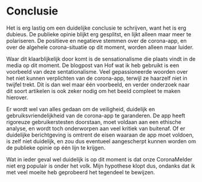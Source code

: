 # Conclusie

Het is erg lastig om een duidelijke conclusie te schrijven, want het is erg dubieus. De publieke opinie blijkt erg gesplitst, en lijkt alleen maar meer te polariseren. De positieve en negatieve stemmen over de corona-app, en over de algehele corona-situatie op dit moment, worden alleen maar luider.

Waar dit klaarblijkelijk door komt is de sensationalisme die plaats vindt in de media op dit moment. De blogpost van Hof wat ik heb gebruikt is een voorbeeld van deze sentationalisme. Veel gepassioneerde woorden over het niet kunnen verplichten van de corona-app, terwijl ze haarzelf niet in twijfel trekt. Dit is dan wel maar één voorbeeld, en verder onderzoek naar dit soort artikelen is ook zeker nodig om het beeld compleet te maken hierover.

Er wordt wel van alles gedaan om de veiligheid, duidelijk en gebruiksvriendelijkheid van de corona-app te garanderen. De app heeft rigoreuze gebruikerstesten doorstaan, moet voldaan aan een ethische analyse, en wordt toch onderworpen aan veel kritiek van buitenaf. Of er duidelijke berichtgeving is omtrent de eisen waaraan de app moet voldoen, is zelf niet duidelijk, en zou dus eventueel aangescherpt kunnen worden om de publieke opinie op één lijn te krijgen.

Wat in ieder geval wel duidelijk is op dit moment is dat onze CoronaMelder niet erg populair is onder het volk. Mijn hypothese klopt dus, ondanks dat ik met veel moeite heb geprobeerd het tegendeel te bewijzen.

